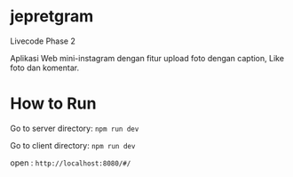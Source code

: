 # jepretgram
Livecode Phase 2

Aplikasi Web mini-instagram dengan fitur upload foto dengan caption, Like foto dan komentar.

# How to Run
Go to server directory:
`npm run dev`

Go to client directory:
`npm run dev`

open : `http://localhost:8080/#/`
